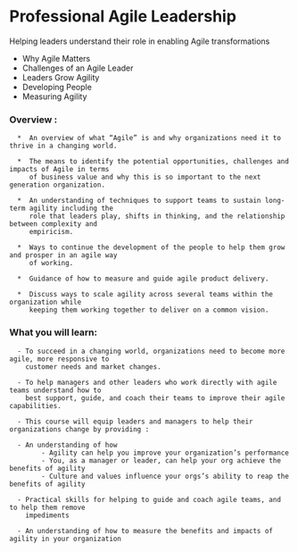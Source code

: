 # Professional Agile Leadership 

  Helping leaders understand their role in enabling Agile transformations

- Why Agile Matters
- Challenges of an Agile Leader
- Leaders Grow Agility
- Developing People
- Measuring Agility


### Overview :
      *  An overview of what “Agile” is and why organizations need it to thrive in a changing world.
     
      *  The means to identify the potential opportunities, challenges and impacts of Agile in terms 
         of business value and why this is so important to the next generation organization.
         
      *  An understanding of techniques to support teams to sustain long-term agility including the 
         role that leaders play, shifts in thinking, and the relationship between complexity and
         empiricism.
         
      *  Ways to continue the development of the people to help them grow and prosper in an agile way 
         of working. 
         
      *  Guidance of how to measure and guide agile product delivery.
      
      *  Discuss ways to scale agility across several teams within the organization while 
         keeping them working together to deliver on a common vision.

### What you will learn:

      - To succeed in a changing world, organizations need to become more agile, more responsive to 
        customer needs and market changes. 
        
      - To help managers and other leaders who work directly with agile teams understand how to 
        best support, guide, and coach their teams to improve their agile capabilities.
        
      - This course will equip leaders and managers to help their organizations change by providing :

      - An understanding of how 
            - Agility can help you improve your organization’s performance
            - You, as a manager or leader, can help your org achieve the benefits of agility
            - Culture and values influence your orgs’s ability to reap the benefits of agility
                
      - Practical skills for helping to guide and coach agile teams, and to help them remove 
        impediments
      
      - An understanding of how to measure the benefits and impacts of agility in your organization
      
